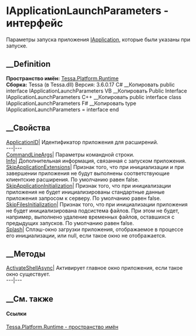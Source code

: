 # IApplicationLaunchParameters - интерфейс
Параметры запуска приложения
[IApplication](T_Tessa_Platform_Runtime_IApplication.htm), которые были
указаны при запуске.
## __Definition
 **Пространство имён:** [Tessa.Platform.Runtime](N_Tessa_Platform_Runtime.htm)  
 **Сборка:** Tessa (в Tessa.dll) Версия: 3.6.0.17
C# __Копировать
     public interface IApplicationLaunchParameters
VB __Копировать
     Public Interface IApplicationLaunchParameters
C++ __Копировать
     public interface class IApplicationLaunchParameters
F# __Копировать
     type IApplicationLaunchParameters = interface end
##  __Свойства
[ApplicationID](P_Tessa_Platform_Runtime_IApplicationLaunchParameters_ApplicationID.htm)|
Идентификатор приложения для расширений.  
---|---  
[CommandLineArgs](P_Tessa_Platform_Runtime_IApplicationLaunchParameters_CommandLineArgs.htm)|
Параметры командной строки.  
[Info](P_Tessa_Platform_Runtime_IApplicationLaunchParameters_Info.htm)|
Дополнительная информация, связанная с запуском приложения.  
[SkipApplicationExtensions](P_Tessa_Platform_Runtime_IApplicationLaunchParameters_SkipApplicationExtensions.htm)|
Признак того, что при инициализации и при завершении приложения не будут
выполнены соответствующие клиентские расширения. По умолчанию равен false.  
[SkipApplicationInitialization](P_Tessa_Platform_Runtime_IApplicationLaunchParameters_SkipApplicationInitialization.htm)|
Признак того, что при инициализации приложения не будет инициализированы
стандартные данные приложения запросом к серверу. По умолчанию равен false.  
[SkipFilesInitialization](P_Tessa_Platform_Runtime_IApplicationLaunchParameters_SkipFilesInitialization.htm)|
Признак того, что при инициализации приложения не будет инициализирована
подсистема файлов. При этом не будет, например, выполнено удаление временных
файлов, оставшихся с предыдущих запусков. По умолчанию равен false.  
[Splash](P_Tessa_Platform_Runtime_IApplicationLaunchParameters_Splash.htm)|
Сплэш-окно загрузки приложения, отображаемое в процессе его инициализации, или
null, если такое окно не отображается.  
## __Методы
[ActivateShellAsync](M_Tessa_Platform_Runtime_IApplicationLaunchParameters_ActivateShellAsync.htm)|
Активирует главное окно приложения, если такое окно существует.  
---|---  
##  __См. также
#### Ссылки
[Tessa.Platform.Runtime - пространство имён](N_Tessa_Platform_Runtime.htm)
